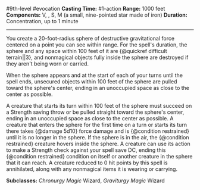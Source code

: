 #9th-level #evocation
**Casting Time:** #1-action
**Range:** 1000 feet
**Components:** V, , S, M (a small, nine-pointed star made of iron)
**Duration:** Concentration, up to 1 minute

---

You create a 20-foot-radius sphere of destructive gravitational force centered on a point you can see within range. For the spell's duration, the sphere and any space within 100 feet of it are {@quickref difficult terrain||3}, and nonmagical objects fully inside the sphere are destroyed if they aren't being worn or carried.

When the sphere appears and at the start of each of your turns until the spell ends, unsecured objects within 100 feet of the sphere are pulled toward the sphere's center, ending in an unoccupied space as close to the center as possible.

A creature that starts its turn within 100 feet of the sphere must succeed on a Strength saving throw or be pulled straight toward the sphere's center, ending in an unoccupied space as close to the center as possible. A creature that enters the sphere for the first time on a turn or starts its turn there takes {@damage 5d10} force damage and is {@condition restrained} until it is no longer in the sphere. If the sphere is in the air, the {@condition restrained} creature hovers inside the sphere. A creature can use its action to make a Strength check against your spell save DC, ending this {@condition restrained} condition on itself or another creature in the sphere that it can reach. A creature reduced to 0 hit points by this spell is annihilated, along with any nonmagical items it is wearing or carrying.


**Subclasses:** *Chronurgy Magic* Wizard, *Graviturgy Magic* Wizard
